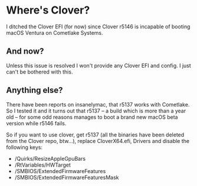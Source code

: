 # Where's Clover?

I ditched the Clover EFI (for now) since Clover r5146 is incapable of booting macOS Ventura on Cometlake Systems. 

## And now?
Unless this issue is resolved I won't provide any Clover EFI and config. I just can't be bothered with this.

## Anything else?
There have been reports on insanelymac, that r5137 works with Cometlake. So I tested it and it turns out that r5137 – a build which is more than a year old – for some odd reasons manages to boot a brand new macOS beta version while r5146 fails. 

So if you want to use clover, get r5137 (all the binaries have been deleted from the Clover repo, btw…), replace CloverX64.efi, Drivers and disable the following keys: 

- /Quirks/ResizeAppleGpuBars
- /RtVariables/HWTarget
- /SMBIOS/ExtendedFirmwareFeatures
- /SMBIOS/ExtendedFirmwareFeaturesMask
